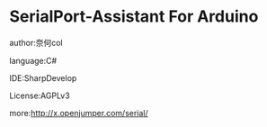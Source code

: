 SerialPort-Assistant For Arduino
================================
author:奈何col

language:C#

IDE:SharpDevelop

License:AGPLv3

more:http://x.openjumper.com/serial/
